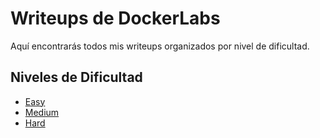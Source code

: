 # Writeups de DockerLabs

Aquí encontrarás todos mis writeups organizados por nivel de dificultad.

## Niveles de Dificultad

- [Easy](machines/Easy/)
- [Medium](machines/Medium/)
- [Hard](machines/Hard/)
